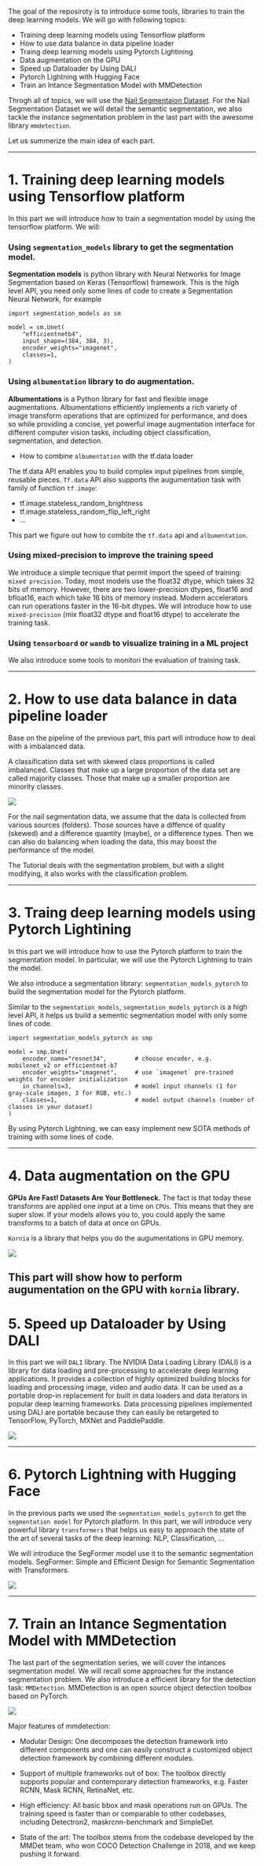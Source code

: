 The goal of the reposiroty is to introduce some tools, libraries to train the deep learning models. We will go with following topics:

- Training deep learning models using Tensorflow platform
- How to use data balance in data pipeline loader
- Traing deep learning models using Pytorch Lightining
- Data augmentation on the GPU
- Speed up Dataloader by Using DALI
- Pytorch Lightning with Hugging Face
- Train an Intance Segmentation Model with MMDetection

Throgh all of topics, we will use the [Nail Segmentaion Dataset](https://www.kaggle.com/datasets/vpapenko/nails-segmentation). For the Nail Segmentation Dataset we will detail the semantic segmentation, we also tackle the instance segmentation problem in the last part with the awesome library `mmdetection`.


Let us summerize the main idea of each part.

------------------------------------------------
# 1. Training deep learning models using Tensorflow platform

In this part we will introduce how to train a segmentation model by using the tensorflow platform. We will:

### Using `segmentation_models` library to get the segmentation model.

**Segmentation models** is python library with Neural Networks for Image Segmentation based on Keras (Tensorflow) framework. This is the high level API, you need only some lines of code to create a Segmentation Neural Network, for example 

```
import segmentation_models as sm

model = sm.Unet(
    "efficientnetb4",
    input_shape=(384, 384, 3),
    encoder_weights="imagenet",
    classes=1,
)
```

### Using `albumentation` library to do augmentation. 
**Albumentations** is a Python library for fast and flexible image augmentations. Albumentations efficiently implements a rich variety of image transform operations that are optimized for performance, and does so while providing a concise, yet powerful image augmentation interface for different computer vision tasks, including object classification, segmentation, and detection.

- How to combine `albumentation` with the tf.data loader

The tf.data API enables you to build complex input pipelines from simple, reusable pieces. `Tf.data` API also supports the augumentation task with family of function `tf.image`: 
  -  tf.image.stateless_random_brightness
  -  tf.image.stateless_random_flip_left_right
  -  ...

This part we figure out how to combite the `tf.data` api and `albumentation`. 

### Using mixed-precision to improve the training speed
We introduce a simple tecnique that permit import the speed of training: `mixed precision`. Today, most models use the float32 dtype, which takes 32 bits of memory. However, there are two lower-precision dtypes, float16 and bfloat16, each which take 16 bits of memory instead. Modern accelerators can run operations faster in the 16-bit dtypes. We will introduce how to use  `mixed-precision` (mix float32 dtype and float16 dtype) to accelerate the training task. 
### Using `tensorboard` or `wandb` to visualize training in a ML project
We also introduce some tools to monitori the evaluation of training task. 

------------------------------------------------
# 2. How to use data balance in data pipeline loader

Base on the pipeline of the previous part, this part will introduce how to deal with a imbalanced data. 

A classification data set with skewed class proportions is called imbalanced. Classes that make up a large proportion of the data set are called majority classes. Those that make up a smaller proportion are minority classes. 

<!-- ![](./imgs/imbalanced data.png) -->

![](https://habrastorage.org/webt/zg/xl/wb/zgxlwbdpbxtq57gzdqscq3tubws.png)

For the nail segmentation data, we assume that the data is collected from various sources (folders). Those sources have a diffence of quality (skewed) and a difference quantity (maybe), or a difference types. Then we can also do balancing when loading the data, this may boost the performance of the model. 

The Tutorial deals with the segmentation problem, but with a slight modifying, it also works with the classification problem. 


------------------------------------------------
# 3. Traing deep learning models using Pytorch Lightining

In this part we will introduce how to use the Pytorch platform to train the segmentation model. In particular, we will use the Pytorch Lightning to train the model. 

We also introduce a segmentation library: `segmentation_models_pytorch` to build the segmentation model for the Pytorch platform.

Similar to the `segmentation_models`, `segmentation_models_pytorch` is a high level API, it helps us build a sementic segmentation model with only some lines of code. 

```
import segmentation_models_pytorch as smp

model = smp.Unet(
    encoder_name="resnet34",        # choose encoder, e.g. mobilenet_v2 or efficientnet-b7
    encoder_weights="imagenet",     # use `imagenet` pre-trained weights for encoder initialization
    in_channels=3,                  # model input channels (1 for gray-scale images, 3 for RGB, etc.)
    classes=1,                      # model output channels (number of classes in your dataset)
)
```

By using Pytorch Lightning, we can easy implement new SOTA methods of training with some lines of code. 

------------------------------------------------
# 4. Data augmentation on the GPU
**GPUs Are Fast! Datasets Are Your Bottleneck.** The fact is that  today these transforms are applied one input at a time on `CPUs`. This means that they are super slow. If your models allows you to, you could apply the same transforms to a batch of data at once on GPUs.

`Kornia` is a library that helps you do the augumentations in GPU memory. 

![](https://habrastorage.org/webt/ew/tc/u7/ewtcu7o4gjurdfii2tx8ghmrkbq.jpeg)

This part will show how to perform augumentation on the GPU with `kornia` library.
------------------------------------------------
# 5. Speed up Dataloader by Using DALI

In this part we will `DALI` library. The NVIDIA Data Loading Library (DALI) is a library for data loading and pre-processing to accelerate deep learning applications. It provides a collection of highly optimized building blocks for loading and processing image, video and audio data. It can be used as a portable drop-in replacement for built in data loaders and data iterators in popular deep learning frameworks. Data processing pipelines implemented using DALI are portable because they can easily be retargeted to TensorFlow, PyTorch, MXNet and PaddlePaddle.


![](https://habrastorage.org/webt/7g/9t/dr/7g9tdr0yuwvtsssxi5l-jmup80q.png)


------------------------------------------------
# 6. Pytorch Lightning with Hugging Face

In the previous parts we used  the `segmentation_models_pytorch` to get the `segmentation model` for Pytorch platform. In this part, we will introduce very powerful library `transformers` that helps us easy to approach the state of the art of several tasks of the deep learning: NLP, Classification, ... 

We will introduce the SegFormer model use it to the semantic segmentation models. SegFormer: Simple and Efficient Design for Semantic Segmentation with Transformers. 

![](https://habrastorage.org/webt/ya/al/tf/yaaltf5hfe8duuxihmrfmum6aea.png)

------------------------------------------------
# 7. Train an Intance Segmentation Model with MMDetection

The last part of the segmentation series, we will cover the intances segmentation model. We will recall some approaches for the instance segmentation problem. We also introduce a efficient library for the detection task: `MMDetection`. MMDetection is an open source object detection toolbox based on PyTorch. 


![](https://habrastorage.org/webt/o9/wk/ae/o9wkaedfqkbfmf1q7csc61mmtkk.png)

Major features of mmdetection: 

- Modular Design: One decomposes the detection framework into different components and one can easily construct a customized object detection framework by combining different modules.

- Support of multiple frameworks out of box: The toolbox directly supports popular and contemporary detection frameworks, e.g. Faster RCNN, Mask RCNN, RetinaNet, etc.

- High efficiency: All basic bbox and mask operations run on GPUs. The training speed is faster than or comparable to other codebases, including Detectron2, maskrcnn-benchmark and SimpleDet.

- State of the art: The toolbox stems from the codebase developed by the MMDet team, who won COCO Detection Challenge in 2018, and we keep pushing it forward.





